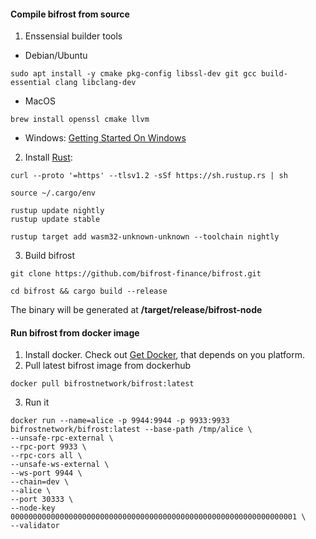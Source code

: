 #### Compile bifrost from source
1. Enssensial builder tools
- Debian/Ubuntu
```
sudo apt install -y cmake pkg-config libssl-dev git gcc build-essential clang libclang-dev
```
- MacOS
```
brew install openssl cmake llvm
```
- Windows: [Getting Started On Windows](https://substrate.dev/docs/en/overview/getting-started#getting-started-on-windows)

2. Install [Rust](): 
```
curl --proto '=https' --tlsv1.2 -sSf https://sh.rustup.rs | sh

source ~/.cargo/env

rustup update nightly
rustup update stable

rustup target add wasm32-unknown-unknown --toolchain nightly
```

3. Build bifrost
```
git clone https://github.com/bifrost-finance/bifrost.git

cd bifrost && cargo build --release
```

The binary will be generated at **/target/release/bifrost-node**

#### Run bifrost from docker image
1. Install docker. Check out [Get Docker](https://docs.docker.com/get-docker/), that depends on you platform.
2. Pull latest bifrost image from dockerhub
```
docker pull bifrostnetwork/bifrost:latest
```
3. Run it
```shell
docker run --name=alice -p 9944:9944 -p 9933:9933 bifrostnetwork/bifrost:latest --base-path /tmp/alice \
--unsafe-rpc-external \
--rpc-port 9933 \
--rpc-cors all \
--unsafe-ws-external \
--ws-port 9944 \
--chain=dev \
--alice \
--port 30333 \
--node-key 0000000000000000000000000000000000000000000000000000000000000001 \
--validator
```
